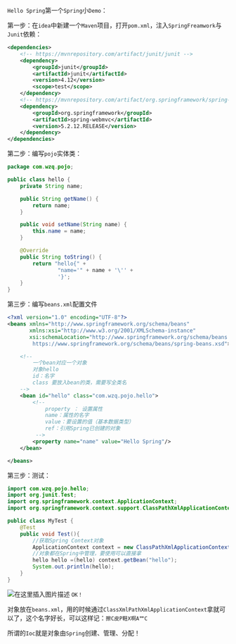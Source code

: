 ﻿`Hello Spring`第一个`Spring`小`Demo`：

第一步：在`idea`中新建一个`Maven`项目，打开`pom.xml`，注入`SpringFreamwork`与`Junit`依赖：

```xml
<dependencies>
    <!-- https://mvnrepository.com/artifact/junit/junit -->
    <dependency>
        <groupId>junit</groupId>
        <artifactId>junit</artifactId>
        <version>4.12</version>
        <scope>test</scope>
    </dependency>
    <!-- https://mvnrepository.com/artifact/org.springframework/spring-webmvc -->
    <dependency>
        <groupId>org.springframework</groupId>
        <artifactId>spring-webmvc</artifactId>
        <version>5.2.12.RELEASE</version>
    </dependency>
</dependencies>
```
第二步：编写`pojo`实体类：
```java
package com.wzq.pojo;

public class hello {
    private String name;

    public String getName() {
        return name;
    }

    public void setName(String name) {
        this.name = name;
    }

    @Override
    public String toString() {
        return "hello{" +
                "name='" + name + '\'' +
                '}';
    }
}
```
第三步：编写`beans.xml`配置文件
```xml
<?xml version="1.0" encoding="UTF-8"?>
<beans xmlns="http://www.springframework.org/schema/beans"
       xmlns:xsi="http://www.w3.org/2001/XMLSchema-instance"
       xsi:schemaLocation="http://www.springframework.org/schema/beans
        https://www.springframework.org/schema/beans/spring-beans.xsd">

    <!-- 
    	一个bean对应一个对象
        对象hello 
        id：名字
        class 要放入bean的类，需要写全类名
    -->
    <bean id="hello" class="com.wzq.pojo.hello">
        <!-- 
            property ： 设置属性
            name：属性的名字
            value：要设置的值（基本数据类型）
            ref：引用Spring已创建的对象
         -->
        <property name="name" value="Hello Spring"/>
    </bean>

</beans>
```
第三步：测试：
```java
import com.wzq.pojo.hello;
import org.junit.Test;
import org.springframework.context.ApplicationContext;
import org.springframework.context.support.ClassPathXmlApplicationContext;

public class MyTest {
    @Test
    public void Test(){
        //获取Spring Context对象
        ApplicationContext context = new ClassPathXmlApplicationContext("beans.xml");
        //对象都在Spring中管理，要使用可以直接拿
        hello hello =(hello) context.getBean("hello");
        System.out.println(hello);
    }
}
```
![在这里插入图片描述](https://img-blog.csdnimg.cn/20210129210133407.png)
`OK！`

对象放在`beans.xml`，用的时候通过`ClassXmlPathXmlApplicationContext`拿就可以了，这个名字好长，可以这样记：`擦C皮P鞋X啊A艹C`

所谓的`Ioc`就是对象由`Spring`创建、管理、分配！
